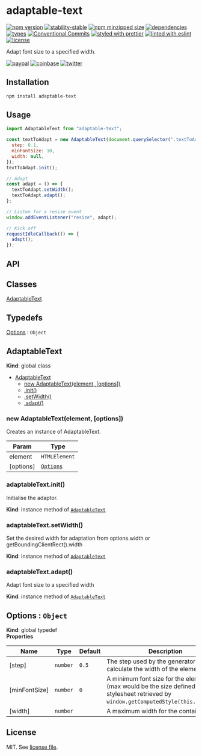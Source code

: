 # adaptable-text

[![npm version](https://img.shields.io/npm/v/adaptable-text)](https://www.npmjs.com/package/adaptable-text)
[![stability-stable](https://img.shields.io/badge/stability-stable-green.svg)](https://www.npmjs.com/package/adaptable-text)
[![npm minzipped size](https://img.shields.io/bundlephobia/minzip/adaptable-text)](https://www.npmjs.com/package/adaptable-text)
[![dependencies](https://img.shields.io/david/dmnsgn/adaptable-text)](https://github.com/dmnsgn/adaptable-text/blob/main/package.json)
[![types](https://img.shields.io/npm/types/adaptable-text)](https://github.com/microsoft/TypeScript)
[![Conventional Commits](https://img.shields.io/badge/Conventional%20Commits-1.0.0-fa6673.svg)](https://conventionalcommits.org)
[![styled with prettier](https://img.shields.io/badge/styled_with-Prettier-f8bc45.svg?logo=prettier)](https://github.com/prettier/prettier)
[![linted with eslint](https://img.shields.io/badge/linted_with-ES_Lint-4B32C3.svg?logo=eslint)](https://github.com/eslint/eslint)
[![license](https://img.shields.io/github/license/dmnsgn/adaptable-text)](https://github.com/dmnsgn/adaptable-text/blob/main/LICENSE.md)

Adapt font size to a specified width.

[![paypal](https://img.shields.io/badge/donate-paypal-informational?logo=paypal)](https://paypal.me/dmnsgn)
[![coinbase](https://img.shields.io/badge/donate-coinbase-informational?logo=coinbase)](https://commerce.coinbase.com/checkout/56cbdf28-e323-48d8-9c98-7019e72c97f3)
[![twitter](https://img.shields.io/twitter/follow/dmnsgn?style=social)](https://twitter.com/dmnsgn)

## Installation

```bash
npm install adaptable-text
```

## Usage

```js
import AdaptableText from "adaptable-text";

const textToAdapt = new AdaptableText(document.querySelector(".textToAdapt"), {
  step: 0.1,
  minFontSize: 10,
  width: null,
});
textToAdapt.init();

// Adapt
const adapt = () => {
  textToAdapt.setWidth();
  textToAdapt.adapt();
};

// Listen for a resize event
window.addEventListener("resize", adapt);

// Kick off
requestIdleCallback(() => {
  adapt();
});
```

## API

<!-- api-start -->

## Classes

<dl>
<dt><a href="#AdaptableText">AdaptableText</a></dt>
<dd></dd>
</dl>

## Typedefs

<dl>
<dt><a href="#Options">Options</a> : <code>Object</code></dt>
<dd></dd>
</dl>

<a name="AdaptableText"></a>

## AdaptableText

**Kind**: global class

- [AdaptableText](#AdaptableText)
  - [new AdaptableText(element, [options])](#new_AdaptableText_new)
  - [.init()](#AdaptableText+init)
  - [.setWidth()](#AdaptableText+setWidth)
  - [.adapt()](#AdaptableText+adapt)

<a name="new_AdaptableText_new"></a>

### new AdaptableText(element, [options])

Creates an instance of AdaptableText.

| Param     | Type                             |
| --------- | -------------------------------- |
| element   | <code>HTMLElement</code>         |
| [options] | [<code>Options</code>](#Options) |

<a name="AdaptableText+init"></a>

### adaptableText.init()

Initialise the adaptor.

**Kind**: instance method of [<code>AdaptableText</code>](#AdaptableText)  
<a name="AdaptableText+setWidth"></a>

### adaptableText.setWidth()

Set the desired width for adaptation from options.width or getBoundingClientRect().width

**Kind**: instance method of [<code>AdaptableText</code>](#AdaptableText)  
<a name="AdaptableText+adapt"></a>

### adaptableText.adapt()

Adapt font size to a specified width

**Kind**: instance method of [<code>AdaptableText</code>](#AdaptableText)  
<a name="Options"></a>

## Options : <code>Object</code>

**Kind**: global typedef  
**Properties**

| Name          | Type                | Default          | Description                                                                                                                               |
| ------------- | ------------------- | ---------------- | ----------------------------------------------------------------------------------------------------------------------------------------- |
| [step]        | <code>number</code> | <code>0.5</code> | The step used by the generator to calculate the width of the element.                                                                     |
| [minFontSize] | <code>number</code> | <code>0</code>   | A minimum font size for the element (max would be the size defined in a stylesheet retrieved by `window.getComputedStyle(this.element)`). |
| [width]       | <code>number</code> | <code></code>    | A maximum width for the container..                                                                                                       |

<!-- api-end -->

## License

MIT. See [license file](https://github.com/dmnsgn/adaptable-text/blob/main/LICENSE.md).
